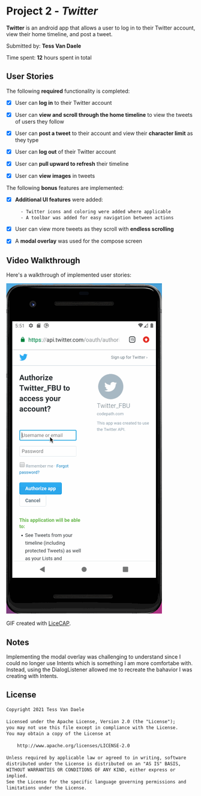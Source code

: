 # Project 2 - *Twitter*

**Twitter** is an android app that allows a user to log in to their Twitter account, view their home timeline, and post a tweet.

Submitted by: **Tess Van Daele**

Time spent: **12** hours spent in total

## User Stories

The following **required** functionality is completed:

* [x] User can **log in** to their Twitter account
* [x] User can **view and scroll through the home timeline** to view the tweets of users they follow
* [x] User can **post a tweet** to their account and view their **character limit** as they type
* [x] User can **log out** of their Twitter account
* [x] User can **pull upward to refresh** their timeline
* [x] User can **view images** in tweets


The following **bonus** features are implemented:

* [x] **Additional UI features** were added:
 
        - Twitter icons and coloring were added where applicable
        - A toolbar was added for easy navigation between actions

* [x] User can view more tweets as they scroll with **endless scrolling**
* [x] A **modal overlay** was used for the compose screen

## Video Walkthrough

Here's a walkthrough of implemented user stories:

<img src='TwitterDemo.gif' title='Video Walkthrough' width='' alt='Video Walkthrough' />

GIF created with [LiceCAP](https://www.cockos.com/licecap/).

## Notes

Implementing the modal overlay was challenging to understand since I could no longer use Intents which is something I am more comfortabe with. Instead, using the DialogListener allowed me to recreate the bahavior I was creating with Intents. 

## License

    Copyright 2021 Tess Van Daele

    Licensed under the Apache License, Version 2.0 (the "License");
    you may not use this file except in compliance with the License.
    You may obtain a copy of the License at

        http://www.apache.org/licenses/LICENSE-2.0

    Unless required by applicable law or agreed to in writing, software
    distributed under the License is distributed on an "AS IS" BASIS,
    WITHOUT WARRANTIES OR CONDITIONS OF ANY KIND, either express or implied.
    See the License for the specific language governing permissions and
    limitations under the License.
